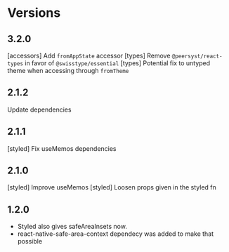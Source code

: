 # Versions

## 3.2.0

[accessors] Add `fromAppState` accessor
[types] Remove `@peersyst/react-types` in favor of `@swisstype/essential`
[types] Potential fix to untyped theme when accessing through `fromTheme`

## 2.1.2

Update dependencies

## 2.1.1

[styled] Fix useMemos dependencies

## 2.1.0

[styled] Improve useMemos
[styled] Loosen props given in the styled fn

## 1.2.0

-   Styled also gives safeAreaInsets now.
-   react-native-safe-area-context dependecy was added to make that possible

